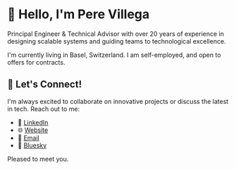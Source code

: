 # 👋 Hello, I'm Pere Villega

Principal Engineer & Technical Advisor with over 20 years of experience in designing scalable systems and guiding teams to technological excellence.

I'm currently living in Basel, Switzerland. I am self-employed, and open to offers for contracts. 

## 🤝 Let's Connect!

I'm always excited to collaborate on innovative projects or discuss the latest in tech. Reach out to me:

- 🔗 [LinkedIn](https://linkedin.com/in/perevillega)
- 🌐 [Website](https://www.perevillega.com)
- 📧 [Email](mailto:pvillega@aracon.com)
- 💬 <a rel="me" href="https://bsky.app/profile/perevillega.com">Bluesky</a>

Pleased to meet you.


<!--
**pvillega/pvillega** is a ✨ _special_ ✨ repository because its `README.md` (this file) appears on your GitHub profile.

Here are some ideas to get you started:

- 🔭 I’m currently working on ...
- 🌱 I’m currently learning ...
- 👯 I’m looking to collaborate on ...
- 🤔 I’m looking for help with ...
- 💬 Ask me about ...
- 📫 How to reach me: ...
- 😄 Pronouns: ...
- ⚡ Fun fact: ...
-->
